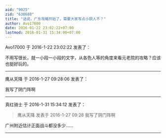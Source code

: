 ```yaml
---
aid: "9025"
zid: "630688"
title: "话说，广东攻略开始了，需要大家写点小铜人不？"
author: Avo17000
date: 2016-01-22 23:02:22+07:00
lastmod: 2016-01-31 15:34:00+07:00
---
```


Avo17000 于 2016-1-22 23:02:22 发表了：

不用写很长，就一小段一小段的文字，从各色人等的角度来看元老院的攻略？应该也挺好玩的。

---

鹰从天降 于 2016-1-27 09:28:06 发表了：

我写了阴门阵啊

---

真红骑士 于 2016-1-31 15:34:12 发表了：

> 鹰从天降 发表于 2016-1-27 09:28 我写了阴门阵啊

广州附近估计正面战斗都没多少……

---
